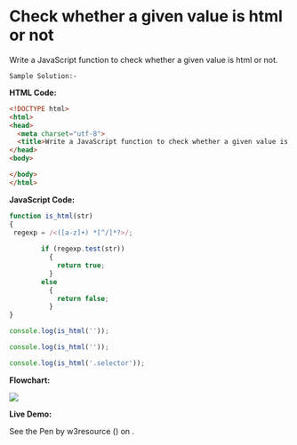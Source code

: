 # Check whether a given value is html or not

Write a JavaScript function to check whether a given value is html or not.

```
Sample Solution:-
```

**HTML Code:**

```html
<!DOCTYPE html>
<html>
<head>
  <meta charset="utf-8">
  <title>Write a JavaScript function to check whether a given value is html or not.</title>
</head>
<body>

</body>
</html>

```

**JavaScript Code:**

```js
function is_html(str)
{
 regexp = /<([a-z]+) *[^/]*?>/;
  
        if (regexp.test(str))
          {
            return true;
          }
        else
          {
            return false;
          }
}

console.log(is_html(''));

console.log(is_html(''));

console.log(is_html('.selector'));

```

**Flowchart:**

![](https://www.w3resource.com/w3r_images/javascript-regexp-exercise-19.png)  

**Live Demo:**

<section class="expand-codepen"><p data-height="380" data-theme-id="0" data-slug-hash="jGLepN" data-default-tab="js,result" data-user="w3resource" data-embed-version="2" data-pen-title="JavaScript - common-editor-exercises" data-editable="true" class="codepen">See the Pen by w3resource () on .</p><codepen></codepen></section>